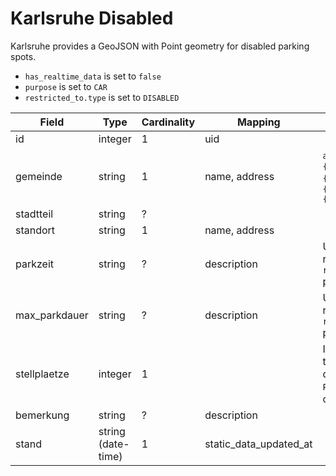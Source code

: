 # Karlsruhe Disabled

Karlsruhe provides a GeoJSON with Point geometry for disabled parking spots.

* `has_realtime_data` is set to `false`
* `purpose` is set to `CAR`
* `restricted_to.type` is set to `DISABLED`

| Field         | Type               | Cardinality | Mapping                | Comment                                                                                         |
|---------------|--------------------|-------------|------------------------|-------------------------------------------------------------------------------------------------|
| id            | integer            | 1           | uid                    |                                                                                                 |
| gemeinde      | string             | 1           | name, address          | `address` will be `{standort}, {gemeinde}`. `name` will be `{standort}, {gemeinde} {stadtteil}` |
| stadtteil     | string             | ?           |                        |                                                                                                 |
| standort      | string             | 1           | name, address          |                                                                                                 |
| parkzeit      | string             | ?           | description            | Unclear format, no reliable converter to `restricted_to.hours` possible.                        |
| max_parkdauer | string             | ?           | description            | Unclear format, no reliable converter to `restricted_to.may_stay` possible.                     |
| stellplaetze  | integer            | 1           |                        | If stellplaetze is more then 1, multiple slightly distributed `ParkingSpot`s are created.       |
| bemerkung     | string             | ?           | description            |                                                                                                 |
| stand         | string (date-time) | 1           | static_data_updated_at |                                                                                                 |
